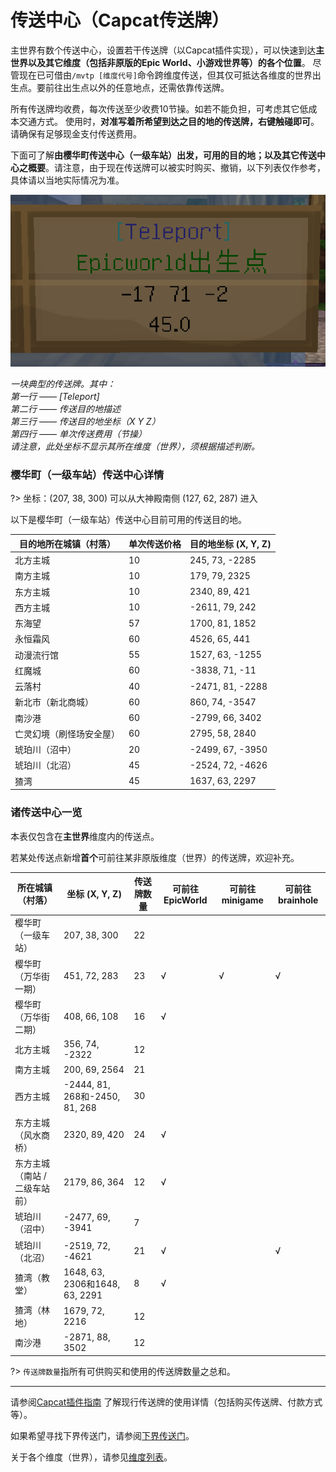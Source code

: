 # 传送中心（Capcat传送牌）

主世界有数个传送中心，设置若干传送牌（以Capcat插件实现），可以快速到达**主世界以及其它维度（包括非原版的Epic World、小游戏世界等）的各个位置**。
尽管现在已可借由`/mvtp [维度代号]`命令跨维度传送，但其仅可抵达各维度的世界出生点。要前往出生点以外的任意地点，还需依靠传送牌。

所有传送牌均收费，每次传送至少收费10节操。如若不能负担，可考虑其它低成本交通方式。
使用时，**对准写着所希望到达之目的地的传送牌，右键触碰即可**。请确保有足够现金支付传送费用。

下面可了解**由樱华町传送中心（一级车站）出发，可用的目的地；以及其它传送中心之概要**。请注意，由于现在传送牌可以被实时购买、撤销，以下列表仅作参考，具体请以当地实际情况为准。

![传送牌](../../assets/images/projects/传送牌.png)

*一块典型的传送牌。其中：*<br/>
*第一行 —— [Teleport]*<br/>
*第二行 —— 传送目的地描述*<br/>
*第三行 —— 传送目的地坐标（X Y Z）*<br/>
*第四行 —— 单次传送费用（节操）*<br/>
*请注意，此处坐标不显示其所在维度（世界），须根据描述判断。*<br/>



### 樱华町（一级车站）传送中心详情

?> 坐标：(207, 38, 300) 可以从大神殿南侧 (127, 62, 287) 进入

以下是樱华町（一级车站）传送中心目前可用的传送目的地。

| **目的地所在城镇（村落）** | **单次传送价格** | **目的地坐标 (X, Y, Z)** |
| --------------- | ---------- | ------------------- |
| 北方主城            | 10         | 245, 73, -2285      |
| 南方主城            | 10         | 179, 79, 2325       |
| 东方主城            | 10         | 2340, 89, 421       |
| 西方主城            | 10         | -2611, 79, 242      |
| 东海望             | 57         | 1700, 81, 1852      |
| 永恒霜风            | 60         | 4526, 65, 441       |
| 动漫流行馆           | 55         | 1527, 63, -1255     |
| 红魔城             | 60         | -3838, 71, -11      |
| 云落村             | 40         | -2471, 81, -2288    |
| 新北市（新北商城）       | 60         | 860, 74, -3547      |
| 南沙港             | 60         | -2799, 66, 3402     |
| 亡灵幻境（刷怪场安全屋）    | 60         | 2795, 58, 2840      |
| 琥珀川（沼中）         | 20         | -2499, 67, -3950    |
| 琥珀川（北沼）         | 45         | -2524, 72, -4626    |
| 猹湾              | 45         | 1637, 63, 2297      |

### 诸传送中心一览

本表仅包含在**主世界**维度内的传送点。

若某处传送点新增**首个**可前往某非原版维度（世界）的传送牌，欢迎补充。

| **所在城镇（村落）**     | **坐标 (X, Y, Z)**              | **传送牌数量** | **可前往EpicWorld** | **可前往minigame** | **可前往brainhole** |
| ---------------- | ----------------------------- | --------- | ---------------- | --------------- | ---------------- |
| 樱华町（一级车站）        | 207, 38, 300                  | 22        |                  |                 |                  |
| 樱华町（万华街一期）       | 451, 72, 283                  | 23        | √                | √               | √                |
| 樱华町（万华街二期）       | 408, 66, 108                  | 16        | √                |                 |                  |
| 北方主城             | 356, 74, -2322                | 12        |                  |                 |                  |
| 南方主城             | 200, 69, 2564                 | 21        |                  |                 |                  |
| 西方主城             | -2444, 81, 268和-2450, 81, 268 | 30        |                  |                 |                  |
| 东方主城（风水商桥）       | 2320, 89, 420                 | 24        | √                |                 |                  |
| 东方主城（南站 / 二级车站前） | 2179, 86, 364                 | 12        | √                |                 |                  |
| 琥珀川（沼中）          | -2477, 69, -3941              | 7         |                  |                 |                  |
| 琥珀川（北沼）          | -2519, 72, -4621              | 21        | √                |                 | √                |
| 猹湾（教堂）           | 1648, 63, 2306和1648, 63, 2291 | 8         | √                |                 |                  |
| 猹湾（林地）           | 1679, 72, 2216                | 12        |                  |                 |                  |
| 南沙港              | -2871, 88, 3502               | 12        |                  |                 |                  |

?> `传送牌数量`指所有可供购买和使用的传送牌数量之总和。

----

请参阅[Capcat插件指南](space/plugins/capcat) 了解现行传送牌的使用详情（包括购买传送牌、付款方式等）。

如果希望寻找下界传送门，请参阅[下界传送门](nyaa/projects/nether-portal)。

关于各个维度（世界），请参见[维度列表](nyaa/worlds)。